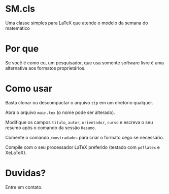# SM.cls

Uma classe simples para LaTeX que atende o modelo da semana do matemático

# Por que

Se você é como eu, um pesquisador, que usa somente software livre é uma alternativa aos formatos proprietários.

# Como usar

Basta clonar ou descompactar o arquivo `zip` em um diretorio qualquer.

Abra o arquivo `main.tex` (o nome pode ser alterado).

Modifique os campos `titulo`, `autor`, `orientador`, `curso` e  escreva o seu resumo após o comando da sessão `Resumo`.

Comente o comando `/mostradados` para criar o formato cego se necessário.

Compile com o seu processador LaTeX preferido (testado com `pdflatex` e XeLaTeX).

# Duvidas?

Entre em contato.
